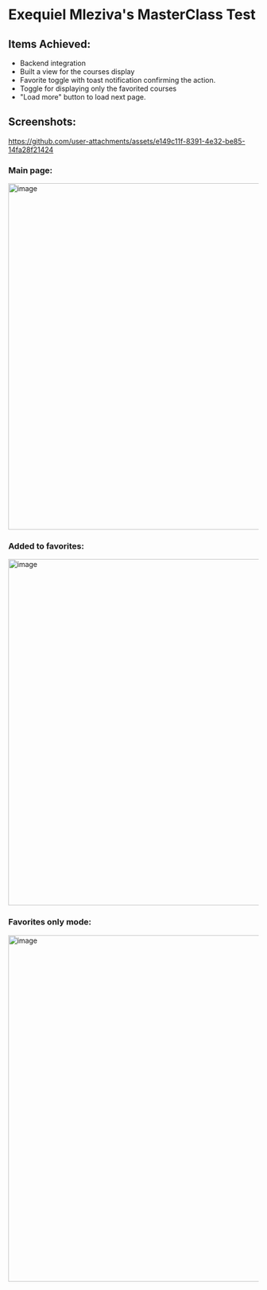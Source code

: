 # Exequiel Mleziva's MasterClass Test

## Items Achieved:

- Backend integration
- Built a view for the courses display
- Favorite toggle with toast notification confirming the action.
- Toggle for displaying only the favorited courses
- "Load more" button to load next page.

## Screenshots:

https://github.com/user-attachments/assets/e149c11f-8391-4e32-be85-14fa28f21424

### Main page: 
<img width="696" alt="image" src="https://github.com/user-attachments/assets/4a716737-9d25-40e0-b301-a8e2ac6110fe" />

### Added to favorites:
<img width="696" alt="image" src="https://github.com/user-attachments/assets/c6464525-b31d-4a8a-b758-69c6ea61414b" />

### Favorites only mode:
<img width="696" alt="image" src="https://github.com/user-attachments/assets/fbd3cb13-2bf0-45ce-8ef5-3eced5fed3d9" />
